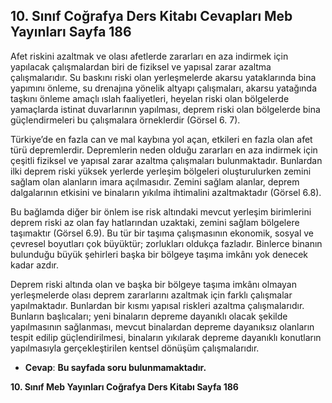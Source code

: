 ## 10. Sınıf Coğrafya Ders Kitabı Cevapları Meb Yayınları Sayfa 186

Afet riskini azaltmak ve olası afetlerde zararları en aza indirmek için yapılacak çalışmalardan biri de fiziksel ve yapısal zarar azaltma çalışmalarıdır. Su baskını riski olan yerleşmelerde akarsu yataklarında bina yapımını önleme, su drenajına yönelik altyapı çalışmaları, akarsu yatağında taşkını önleme amaçlı ıslah faaliyetleri, heyelan riski olan bölgelerde yamaçlarda istinat duvarlarının yapılması, deprem riski olan bölgelerde bina güçlendirmeleri bu çalışmalara örneklerdir (Görsel 6. 7).

Türkiye’de en fazla can ve mal kaybına yol açan, etkileri en fazla olan afet türü depremlerdir. Depremlerin neden olduğu zararları en aza indirmek için çeşitli fiziksel ve yapısal zarar azaltma çalışmaları bulunmaktadır. Bunlardan ilki deprem riski yüksek yerlerde yerleşim bölgeleri oluşturulurken zemini sağlam olan alanların imara açılmasıdır. Zemini sağlam alanlar, deprem dalgalarının etkisini ve binaların yıkılma ihtimalini azaltmaktadır (Görsel 6.8).

Bu bağlamda diğer bir önlem ise risk altındaki mevcut yerleşim birimlerini deprem riski az olan fay hatlarından uzaktaki, zemini sağlam bölgelere taşımaktır (Görsel 6.9). Bu tür bir taşıma çalışmasının ekonomik, sosyal ve çevresel boyutları çok büyüktür; zorlukları oldukça fazladır. Binlerce binanın bulunduğu büyük şehirleri başka bir bölgeye taşıma imkânı yok denecek kadar azdır.

Deprem riski altında olan ve başka bir bölgeye taşıma imkânı olmayan yerleşmelerde olası deprem zararlarını azaltmak için farklı çalışmalar yapılmaktadır. Bunlardan bir kısmı yapısal riskleri azaltma çalışmalarıdır. Bunların başlıcaları; yeni binaların depreme dayanıklı olacak şekilde yapılmasının sağlanması, mevcut binalardan depreme dayanıksız olanların tespit edilip güçlendirilmesi, binaların yıkılarak depreme dayanıklı konutların yapılmasıyla gerçekleştirilen kentsel dönüşüm çalışmalarıdır.

* **Cevap**: **Bu sayfada soru bulunmamaktadır.**

**10. Sınıf Meb Yayınları Coğrafya Ders Kitabı Sayfa 186**